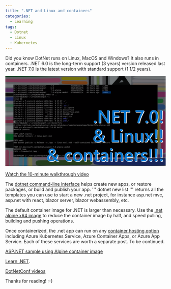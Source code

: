 ```yaml
---
title: ".NET and Linux and containers"
categories:
  - Learning
tags:
  - Dotnet
  - Linux
  - Kubernetes
---
```


Did you know DotNet runs on Linux, MacOS and Windows? It also runs in containers. .NET 6.0 is the long-term support (3 years) version released last year. .NET 7.0 is the latest version with standard support (1 1/2 years).

![img](../assets/images/2022-11-11-dotnet-and-linux-and-containers.png)

[Watch the 10-minute walkthrough video](https://www.youtube.com/watch?v=mSi8nvwObXc)

The [dotnet command-line interface](https://learn.microsoft.com/en-us/dotnet/core/tools/?wt.mc_id=pdebruin_content_blog_cnl_csasci) helps create new apps, or restore packages, or build and publish your app. ''' dotnet new list ''' returns all the templates you can use to start a new .net project, for instance asp.net mvc, asp.net with react, blazor server, blazor webassembly, etc. 

The default container image for .NET is larger than necessary. Use the [.net alpine x64 image](https://github.com/dotnet/dotnet-docker/tree/main/samples/aspnetapp) to reduce the container image by half, and speed pulling, building and pushing operations. 

Once containerized, the .net app can run on any [container hosting option](https://azure.microsoft.com/en-us/products/category/containers/?wt.mc_id=pdebruin_content_blog_cnl_csasci) including Azure Kubernetes Service, Azure Container Apps, or Azure App Service. Each of these services are worth a separate post. To be continued.

[ASP.NET sample using Alpine container image](https://github.com/pdebruin/asp7)

[Learn .NET](https://dotnet.microsoft.com/learn?wt.mc_id=pdebruin_content_blog_cnl_csasci).

[DotNetConf videos](https://www.youtube.com/c/dotNET/videos)

Thanks for reading! :-)
